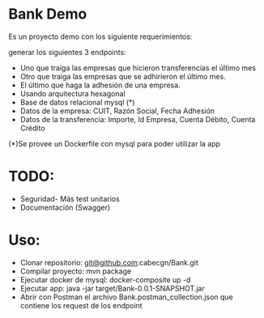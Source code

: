 # Bank Demo

Es un proyecto demo con los siguiente requerimientos:

generar los siguientes 3 endpoints:
- Uno que traiga las empresas que hicieron transferencias el último mes
- Otro que traiga las empresas que se adhirieron el último mes.
- El último que haga la adhesión de una empresa.
- Usando arquitectura hexagonal
- Base de datos relacional mysql (*)
- Datos de la empresa: CUIT, Razón Social, Fecha Adhesión
- Datos de la transferencia: Importe, Id Empresa, Cuenta Débito, Cuenta Crédito

(*)Se provee un Dockerfile con mysql para poder utilizar la app

# TODO:
- Seguridad- Más test unitarios
- Documentación (Swagger)

# Uso:
- Clonar repositorio: git@github.com:cabecgn/Bank.git
- Compilar proyecto: mvn package
- Ejecutar docker de mysql: docker-composite up -d
- Ejecutar app: java -jar target/Bank-0.0.1-SNAPSHOT.jar
- Abrir con Postman el archivo Bank.postman_collection.json que contiene los request de los endpoint
